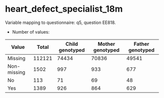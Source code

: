 # heart_defect_specialist_18m
Variable mapping to questionnaire: q5, question EE818.
- Number of values:

| Value | Total | Child genotyped | Mother genotyped | Father genotyped |
| ----- | ----- | --------------- | ---------------- | ---------------- |
| Missing | 112121 | 74434 | 70836 | 49541 |
| Non-missing | 1502 | 997 | 933 | 677 |
| No | 113 | 71 | 69 |48 |
| Yes | 1389 | 926 | 864 |629 |



